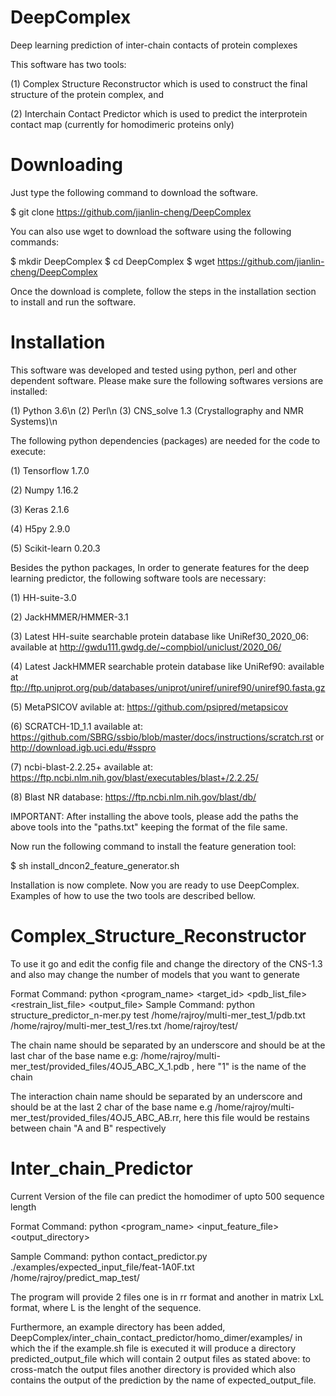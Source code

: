 # DeepComplex
Deep learning prediction of inter-chain contacts of protein complexes

This software has two tools:

(1) Complex Structure Reconstructor which is used to construct the final structure of the protein complex, and

(2) Interchain Contact Predictor which is used to predict the interprotein contact map (currently for homodimeric proteins only)

#                  Downloading             #

Just type the following command to download the software.

$ git clone https://github.com/jianlin-cheng/DeepComplex

You can also use wget to download the software using the following commands:

$ mkdir DeepComplex
$ cd DeepComplex
$ wget https://github.com/jianlin-cheng/DeepComplex

Once the download is complete, follow the steps in the installation section to install and run the software.


#                  Installation             #

This software was developed and tested using python, perl and other dependent software. Please make sure the following softwares versions are installed:

(1) Python 3.6\n
(2) Perl\n
(3) CNS_solve 1.3 (Crystallography and NMR Systems)\n

The following python dependencies (packages) are needed for the code to execute:

(1) Tensorflow 1.7.0

(2) Numpy 1.16.2

(3) Keras 2.1.6

(4) H5py 2.9.0

(5) Scikit-learn 0.20.3

Besides the python packages, In order to generate features for the deep learning predictor, the following software tools are necessary:

(1) HH-suite-3.0

(2) JackHMMER/HMMER-3.1

(3) Latest HH-suite searchable protein database like UniRef30_2020_06: available at http://gwdu111.gwdg.de/~compbiol/uniclust/2020_06/

(4) Latest JackHMMER searchable protein database like UniRef90: available at ftp://ftp.uniprot.org/pub/databases/uniprot/uniref/uniref90/uniref90.fasta.gz

(5) MetaPSICOV avilable at: https://github.com/psipred/metapsicov

(6) SCRATCH-1D_1.1 available at: https://github.com/SBRG/ssbio/blob/master/docs/instructions/scratch.rst or http://download.igb.uci.edu/#sspro

(7) ncbi-blast-2.2.25+ available at: https://ftp.ncbi.nlm.nih.gov/blast/executables/blast+/2.2.25/

(8) Blast NR database: https://ftp.ncbi.nlm.nih.gov/blast/db/


IMPORTANT: After installing the above tools, please add the paths the above tools into the "paths.txt" keeping the format of the file same.

Now run the following command to install the feature generation tool:

$ sh install_dncon2_feature_generator.sh

Installation is now complete. Now you are ready to use DeepComplex. Examples of how to use the two tools are described bellow.


#                  Complex_Structure_Reconstructor             #

To use it go and edit the config file and change the directory of the CNS-1.3 and also may change the number of models that you want to generate

Format Command:
python <program_name> <target_id> <pdb_list_file> <restrain_list_file> <output_file>
Sample Command:
python structure_predictor_n-mer.py test /home/rajroy/multi-mer_test_1/pdb.txt /home/rajroy/multi-mer_test_1/res.txt /home/rajroy/test/

The chain name should be separated by an underscore and should be at the last char of the base name
e.g: /home/rajroy/multi-mer_test/provided_files/4OJ5_ABC_X_1.pdb  , here "1" is the name of the chain

The interaction chain name should be separated by an underscore and should be at the last 2 char of the base name
e.g /home/rajroy/multi-mer_test/provided_files/4OJ5_ABC_AB.rr, here this file would be restains between chain "A and B" respectively


#                  Inter_chain_Predictor                 #

Current Version of the file can predict the homodimer of upto 500 sequence length

Format Command:
python <program_name> <input_feature_file> <output_directory>

Sample Command:
python contact_predictor.py ./examples/expected_input_file/feat-1A0F.txt /home/rajroy/predict_map_test/

The program will provide 2 files one is in rr format and another in matrix LxL format, where L is the lenght of the sequence.

Furthermore, an example directory has been added, DeepComplex/inter_chain_contact_predictor/homo_dimer/examples/ in which the if the example.sh file is executed it will produce a directory predicted_output_file which will contain 2 output files as stated above: to cross-match the output files another directory is provided which also contains the output of the prediction by the name of expected_output_file. 






